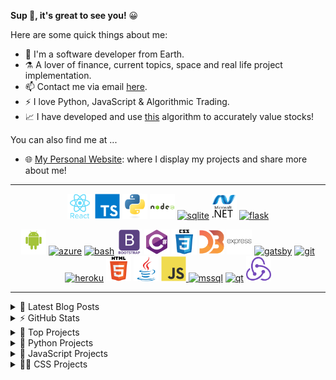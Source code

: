 **Sup 👋, it's great to see you!** 😀

Here are some quick things about me:

- 🔭 I'm a software developer from Earth.
- ⚗️ A lover of finance, current topics, space and real life project implementation.
- 📫 Contact me via email [here](mailto:vedant.vnk@gmail.com).
- ⚡ I love Python, JavaScript & Algorithmic Trading.
- 📈 I have developed and use [this](https://docs.google.com/document/d/1ks_oHgM1R7aNmpa2Cq8Y12pmkiN3P1iAdAr1PqiUhZg/edit) algorithm to accurately value stocks!

You can also find me at ...

- 🌐 [My Personal Website](https://dopevog.github.io/me/): where I display my projects and share more about me!

---

<p align="center">
  <a href="https://reactjs.org/" target="_blank"><img src="https://raw.githubusercontent.com/devicons/devicon/master/icons/react/react-original-wordmark.svg" alt="react" width="40" height="40" /></a>
  <a href="https://www.typescriptlang.org/" target="_blank"><img src="https://raw.githubusercontent.com/devicons/devicon/master/icons/typescript/typescript-original.svg" alt="typescript" width="40" height="40" /></a>
  <a href="https://www.python.org" target="_blank"><img src="https://raw.githubusercontent.com/devicons/devicon/master/icons/python/python-original.svg" alt="python" width="40" height="40" /></a>
  <a href="https://nodejs.org" target="_blank"><img src="https://raw.githubusercontent.com/devicons/devicon/master/icons/nodejs/nodejs-original-wordmark.svg" alt="nodejs" width="40" height="40" /></a>
  <a href="https://www.sqlite.org/" target="_blank"><img src="https://www.vectorlogo.zone/logos/sqlite/sqlite-icon.svg" alt="sqlite" width="40" height="40" /></a>
  <a href="https://dotnet.microsoft.com/" target="_blank"><img src="https://raw.githubusercontent.com/devicons/devicon/master/icons/dot-net/dot-net-original-wordmark.svg" alt="dotnet" width="40" height="40" /></a>
  <a href="https://flask.palletsprojects.com/" target="_blank"><img src="https://www.vectorlogo.zone/logos/pocoo_flask/pocoo_flask-icon.svg" alt="flask" width="40" height="40" /></a>
</p>

<p align="center">
  <a href="https://developer.android.com" target="_blank"><img src="https://raw.githubusercontent.com/devicons/devicon/master/icons/android/android-original-wordmark.svg" alt="android" width="40" height="40" /></a>
  <a href="https://azure.microsoft.com/en-in/" target="_blank"><img src="https://www.vectorlogo.zone/logos/microsoft_azure/microsoft_azure-icon.svg" alt="azure" width="40" height="40" /></a>
  <a href="https://www.gnu.org/software/bash/" target="_blank"><img src="https://www.vectorlogo.zone/logos/gnu_bash/gnu_bash-icon.svg" alt="bash" width="40" height="40" /></a>
  <a href="https://getbootstrap.com" target="_blank"><img src="https://raw.githubusercontent.com/devicons/devicon/master/icons/bootstrap/bootstrap-plain-wordmark.svg" alt="bootstrap" width="40" height="40" /></a>
  <a href="https://www.w3schools.com/cs/" target="_blank"><img src="https://raw.githubusercontent.com/devicons/devicon/master/icons/csharp/csharp-original.svg" alt="csharp" width="40" height="40" /></a>
  <a href="https://www.w3schools.com/css/" target="_blank"><img src="https://raw.githubusercontent.com/devicons/devicon/master/icons/css3/css3-original-wordmark.svg" alt="css3" width="40" height="40" /></a>
  <a href="https://d3js.org/" target="_blank"><img src="https://raw.githubusercontent.com/devicons/devicon/master/icons/d3js/d3js-original.svg" alt="d3js" width="40" height="40" /></a>
  <a href="https://expressjs.com" target="_blank"><img src="https://raw.githubusercontent.com/devicons/devicon/master/icons/express/express-original-wordmark.svg" alt="express" width="40" height="40" /></a>
  <a href="https://www.gatsbyjs.com/" target="_blank"><img src="https://www.vectorlogo.zone/logos/gatsbyjs/gatsbyjs-icon.svg" alt="gatsby" width="40" height="40" /></a>
  <a href="https://git-scm.com/" target="_blank"><img src="https://www.vectorlogo.zone/logos/git-scm/git-scm-icon.svg" alt="git" width="40" height="40" /></a>
  <a href="https://heroku.com" target="_blank"><img src="https://www.vectorlogo.zone/logos/heroku/heroku-icon.svg" alt="heroku" width="40" height="40" /></a>
  <a href="https://www.w3.org/html/" target="_blank"><img src="https://raw.githubusercontent.com/devicons/devicon/master/icons/html5/html5-original-wordmark.svg" alt="html5" width="40" height="40" /></a>
  <a href="https://www.java.com" target="_blank"><img src="https://raw.githubusercontent.com/devicons/devicon/master/icons/java/java-original.svg" alt="java" width="40" height="40" /></a>
  <a href="https://developer.mozilla.org/en-US/docs/Web/JavaScript" target="_blank"><img src="https://raw.githubusercontent.com/devicons/devicon/master/icons/javascript/javascript-original.svg" alt="javascript" width="40" height="40" /> </a>
  <a href="https://www.microsoft.com/en-us/sql-server" target="_blank"><img src="https://cdn.worldvectorlogo.com/logos/microsoft-sql-server.svg" alt="mssql" width="40" height="40" /></a>
  <a href="https://www.qt.io/" target="_blank"><img src="https://upload.wikimedia.org/wikipedia/commons/0/0b/Qt_logo_2016.svg" alt="qt" width="40" height="40" /></a>
  <a href="https://redux.js.org" target="_blank"><img src="https://raw.githubusercontent.com/devicons/devicon/master/icons/redux/redux-original.svg" alt="redux" width="40" height="40" /></a>
</p>

---

<details>
  <summary>📕 Latest Blog Posts</summary>
  
<!-- BLOG-POST-LIST:START -->
- [Nothing Yet]()
<!-- BLOG-POST-LIST:END -->

➡️ [more blog posts...]()

</details>

<details>
  <summary>⚡ GitHub Stats</summary>

  ![Github stats](https://github-readme-stats.vercel.app/api?username=dopevog&show_icons=true&count_private=true&theme=vision-friendly-dark&icon_color=ffd95b)
 
  [![Top Langs](https://github-readme-stats.vercel.app/api/top-langs/?username=dopevog&hide=html&theme=vision-friendly-dark&icon_color=ffd95b)](https://github.com/twopirllc/github-readme-stats)
  
  
</details>

<details>
  <summary>🥇 Top Projects</summary>
  
  [![ReadMe Card](https://github-readme-stats.vercel.app/api/pin/?username=dopevog&repo=stockmarket-ai&theme=vision-friendly-dark&icon_color=ffd95b)](https://github.com/dopevog/stockmarket-ai)
  
  [![ReadMe Card](https://github-readme-stats.vercel.app/api/pin/?username=dopevog&repo=vython&theme=vision-friendly-dark&icon_color=ffd95b)](https://github.com/dopevog/vython)
  
  [![ReadMe Card](https://github-readme-stats.vercel.app/api/pin/?username=dopevog&repo=aesthetic&theme=vision-friendly-dark&icon_color=ffd95b)](https://github.com/dopevog/aesthetic)
  
  [![ReadMe Card](https://github-readme-stats.vercel.app/api/pin/?username=dopevog&repo=fakegooogle&theme=vision-friendly-dark&icon_color=ffd95b)](https://github.com/dopevog/fakegooogle)
  
</details>

<details>
  <summary>🐍 Python Projects</summary>
  
  [![ReadMe Card](https://github-readme-stats.vercel.app/api/pin/?username=dopevog&repo=stockmarket-ai&theme=vision-friendly-dark&icon_color=ffd95b)](https://github.com/dopevog/stockmarket-ai)
  
  [![ReadMe Card](https://github-readme-stats.vercel.app/api/pin/?username=dopevog&repo=vython&theme=vision-friendly-dark&icon_color=ffd95b)](https://github.com/dopevog/vython)
  
  [![ReadMe Card](https://github-readme-stats.vercel.app/api/pin/?username=dopevog&repo=cv-sudoku-solver&theme=vision-friendly-dark&icon_color=ffd95b)](https://github.com/dopevog/cv-sudoku-solver)
  
  
</details>

<details>
  <summary>📜 JavaScript Projects</summary>
  
  [![ReadMe Card](https://github-readme-stats.vercel.app/api/pin/?username=dopevog&repo=me&theme=vision-friendly-dark&icon_color=ffd95b)](https://github.com/dopevog/me)
  
  [![ReadMe Card](https://github-readme-stats.vercel.app/api/pin/?username=dopevog&repo=fakegooogle&theme=vision-friendly-dark&icon_color=ffd95b)](https://github.com/dopevog/fakegooogle)
  
  [![ReadMe Card](https://github-readme-stats.vercel.app/api/pin/?username=dopevog&repo=tasks&theme=vision-friendly-dark&icon_color=ffd95b)](https://github.com/dopevog/tasks)
  
  
</details>

<details>
  <summary>👨‍💻 CSS Projects</summary>
  
  [![ReadMe Card](https://github-readme-stats.vercel.app/api/pin/?username=dopevog&repo=aesthetic&theme=vision-friendly-dark&icon_color=ffd95b)](https://github.com/dopevog/aesthetic)
  
  
</details>
